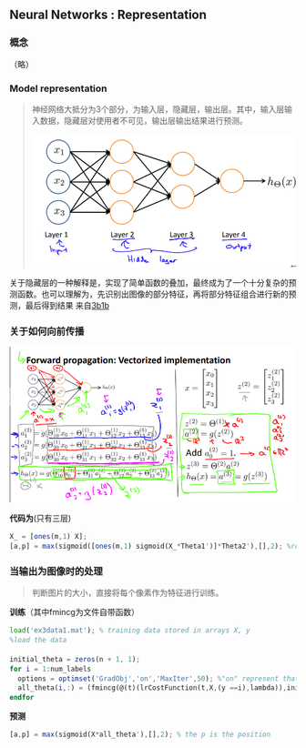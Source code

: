 ## Neural Networks : Representation

### 概念

（略）

### Model representation

> 神经网络大抵分为3个部分，为输入层，隐藏层，输出层。其中，输入层输入数据，隐藏层对使用者不可见，输出层输出结果进行预测。
>
> ![](../img/Week_4/1_1.png)

关于隐藏层的一种解释是，实现了简单函数的叠加，最终成为了一个十分复杂的预测函数。也可以理解为，先识别出图像的部分特征，再将部分特征组合进行新的预测，最后得到结果 来自[3b1b](https://www.bilibili.com/video/BV1bx411M7Zx/)

### 关于如何向前传播

![](../img/Week_4/1_2.png)

**代码为**(只有三层)

```octave
X_ = [ones(m,1) X];
[a,p] = max(sigmoid([ones(m,1) sigmoid(X_*Theta1')]*Theta2'),[],2); %return the max and the index of the max
```

### 当输出为图像时的处理

> 判断图片的大小，直接将每个像素作为特征进行训练。

**训练**（其中fmincg为文件自带函数）

```octave
load('ex3data1.mat'); % training data stored in arrays X, y
%load the data

initial_theta = zeros(n + 1, 1);
for i = 1:num_labels
  options = optimset('GradObj','on','MaxIter',50); %"on" represent that specifies the Func, and the max_num of iteration is 50
  all_theta(i,:) = (fmincg(@(t)(lrCostFunction(t,X,(y ==i),lambda)),initial_theta, options))'; %Optimize the each row-theta of each layer
endfor
```

**预测**

```octave
[a,p] = max(sigmoid(X*all_theta'),[],2); % the p is the position
```


